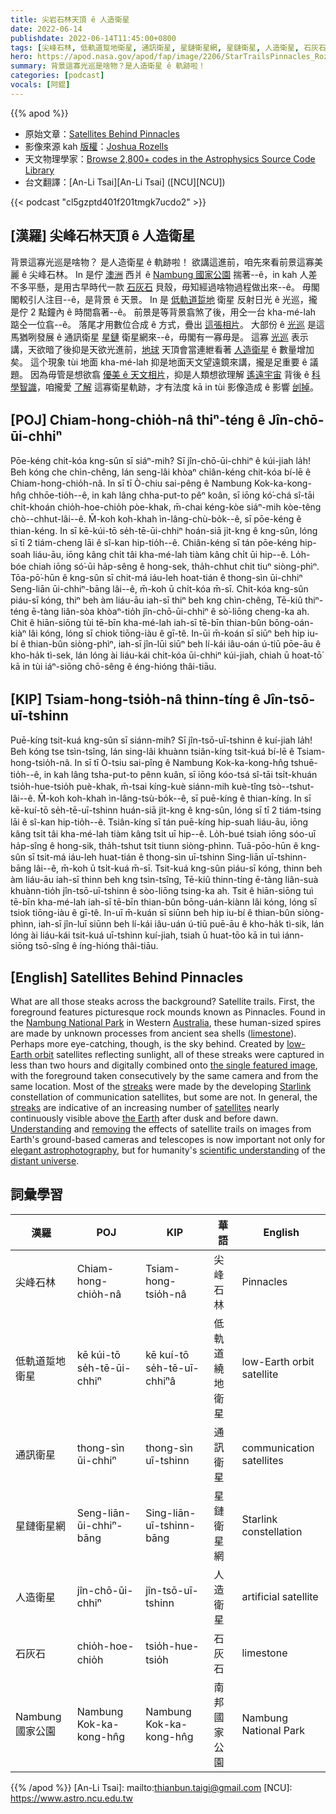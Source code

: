 ```yaml
---
title: 尖岩石林天頂 ê 人造衛星
date: 2022-06-14
publishdate: 2022-06-14T11:45:00+0800
tags: [尖峰石林, 低軌道踅地衛星, 通訊衛星, 星鏈衛星網, 星鏈衛星, 人造衛星, 石灰石]
hero: https://apod.nasa.gov/apod/fap/image/2206/StarTrailsPinnacles_Rozells_960_annotated.jpg
summary: 背景這寡光巡是啥物？是人造衛星 ê 軌跡啦！
categories: [podcast]
vocals: [阿錕]
---
```


{{% apod %}}

- 原始文章：[Satellites Behind Pinnacles](https://apod.nasa.gov/apod/ap220614.html)
- 影像來源 kah [版權][copyright]：[Joshua Rozells](https://www.instagram.com/joshua_rozells/)
- 天文物理學家：[Browse 2,800+ codes in the Astrophysics Source Code Library](http://ascl.net/)
- 台文翻譯：[An-Li Tsai][An-Li Tsai] ([NCU][NCU])

{{< podcast "cl5gzptd401f201tmgk7ucdo2" >}}

## [漢羅] 尖峰石林天頂 ê 人造衛星
背景這寡光巡是啥物？
是人造衛星 ê 軌跡啦！
欲講這進前，咱先來看前景這寡美麗 ê 尖峰石林。
In 是佇 [澳洲][Australia] 西爿 ê [Nambung 國家公園][Nambung National Park] 揣著--ê，in kah 人差不多平懸，是用古早時代一款 [石灰石][limestone] 貝殼，毋知經過啥物過程做出來--ê。
毋閣閣較引人注目--ê，是背景 ê 天景。
In 是 [低軌道踅地][low-Earth orbit] 衛星 反射日光 ê 光巡，攏是佇 2 點鐘內 ê 時間翕著--ê。
前景是等背景翕煞了後，用仝一台 kha-mé-lah 踮仝一位翕--ê。
落尾才用數位合成 ê 方式，疊出 [這張相片][the single featured image]。
大部份 ê [光巡][streaks 1] 是這馬猶咧發展 ê 通訊衛星 [星鏈][Starlink] 衛星網來--ê，毋閣有一寡毋是。
這寡 [光巡][streaks 2] 表示講，天欲暗了後抑是天欲光進前，[地球][the Earth] 天頂會當連紲看著 [人造衛星][satellites] ê 數量增加矣。
這个現象 tùi 地面 kha-mé-lah 抑是地面天文望遠鏡來講，攏是足重要 ê 議題。
因為毋管是想欲翕 [優美 ê 天文相片][elegant astrophotography]，抑是人類想欲理解 [遙遠宇宙][distant universe t] 背後 ê [科學智識][scientific understanding]，咱攏愛 [了解][Understanding] 這寡衛星軌跡，才有法度 kā in tùi 影像造成 ê 影響 [刣掉][removing]。

## [POJ] Chiam-hong-chio̍h-nâ thiⁿ-téng ê Jîn-chō-ūi-chhiⁿ
Pōe-kéng chit-kóa kng-sûn sī siáⁿ-mih?
Sī jîn-chō-ūi-chhiⁿ ê kúi-jiah la̍h!
Beh kóng che chìn-chêng, lán seng-lâi khòaⁿ chiân-kéng chit-kóa bí-lē ê Chiam-hong-chio̍h-nâ.
In sī tī Ò-chiu sai-pêng ê Nambung Kok-ka-kong-hn̂g chhōe-tio̍h--ê, in kah lâng chha-put-to pêⁿ koân, sī iōng kó͘-chá sî-tāi chi̍t-khoán chio̍h-hoe-chio̍h pòe-khak, m̄-chai kéng-kòe siáⁿ-mih kòe-têng chò--chhut-lâi--ê.
M̄-koh koh-khah ìn-lâng-chù-bo̍k--ê, sī pōe-kéng ê thian-kéng.
In sī kē-kúi-tō se̍h-tē-ūi-chhiⁿ hoán-siā ji̍t-kng ê kng-sûn, lóng sī tī 2 tiám-cheng lāi ê sî-kan hip-tio̍h--ê.
Chiân-kéng sī tán pōe-kéng hip-soah liáu-āu, iōng kâng chi̍t tâi kha-mé-lah tiàm kâng chi̍t ūi hip--ê.
Lo̍h-bóe chiah iōng só͘-ūi ha̍p-sêng ê hong-sek, tha̍h-chhut chit tiuⁿ siòng-phìⁿ.
Tōa-pō͘-hūn ê kng-sûn sī chit-má iáu-leh hoat-tián ê thong-sìn ūi-chhiⁿ Seng-liān ūi-chhiⁿ-bāng lâi--ê, m̄-koh ū chi̍t-kóa m̄-sī.
Chit-kóa kng-sûn piáu-sī kóng, thiⁿ beh àm liáu-āu iah-sī thiⁿ beh kng chìn-chêng, Tē-kiû thiⁿ-téng ē-tàng liân-sòa khòaⁿ-tio̍h jîn-chō-ūi-chhiⁿ ê sò͘-liōng cheng-ka ah.
Chit ê hiān-siōng tùi tē-bīn kha-mé-lah iah-sī tē-bīn thian-bûn bōng-oán-kiàⁿ lâi kóng, lóng sī chiok tiōng-iàu ê gī-tê.
In-ūi m̄-koán sī siūⁿ beh hip iu-bí ê thian-bûn siòng-phìⁿ, iah-sī jîn-lūi siūⁿ beh lí-kái iâu-oán ú-tiū pōe-āu ê kho-ha̍k tì-sek, lán lóng ài liáu-kái chit-kóa ūi-chhiⁿ kúi-jiah, chiah ū hoat-tō͘ kā in tùi iáⁿ-siōng chō-sêng ê éng-hióng thâi-tiāu.

## [KIP] Tsiam-hong-tsio̍h-nâ thinn-tíng ê Jîn-tsō-uī-tshinn
Puē-kíng tsit-kuá kng-sûn sī siánn-mih?
Sī jîn-tsō-uī-tshinn ê kuí-jiah la̍h!
Beh kóng tse tsìn-tsîng, lán sing-lâi khuànn tsiân-kíng tsit-kuá bí-lē ê Tsiam-hong-tsio̍h-nâ.
In sī tī Ò-tsiu sai-pîng ê Nambung Kok-ka-kong-hn̂g tshuē-tio̍h--ê, in kah lâng tsha-put-to pênn kuân, sī iōng kóo-tsá sî-tāi tsi̍t-khuán tsio̍h-hue-tsio̍h puè-khak, m̄-tsai kíng-kuè siánn-mih kuè-tîng tsò--tshut-lâi--ê.
M̄-koh koh-khah ìn-lâng-tsù-bo̍k--ê, sī puē-kíng ê thian-kíng.
In sī kē-kuí-tō se̍h-tē-uī-tshinn huán-siā ji̍t-kng ê kng-sûn, lóng sī tī 2 tiám-tsing lāi ê sî-kan hip-tio̍h--ê.
Tsiân-kíng sī tán puē-kíng hip-suah liáu-āu, iōng kâng tsi̍t tâi kha-mé-lah tiàm kâng tsi̍t uī hip--ê.
Lo̍h-bué tsiah iōng sóo-uī ha̍p-sîng ê hong-sik, tha̍h-tshut tsit tiunn siòng-phìnn.
Tuā-pōo-hūn ê kng-sûn sī tsit-má iáu-leh huat-tián ê thong-sìn uī-tshinn Sing-liān uī-tshinn-bāng lâi--ê, m̄-koh ū tsi̍t-kuá m̄-sī.
Tsit-kuá kng-sûn piáu-sī kóng, thinn beh àm liáu-āu iah-sī thinn beh kng tsìn-tsîng, Tē-kiû thinn-tíng ē-tàng liân-suà khuànn-tio̍h jîn-tsō-uī-tshinn ê sòo-liōng tsing-ka ah.
Tsit ê hiān-siōng tuì tē-bīn kha-mé-lah iah-sī tē-bīn thian-bûn bōng-uán-kiànn lâi kóng, lóng sī tsiok tiōng-iàu ê gī-tê.
In-uī m̄-kuán sī siūnn beh hip iu-bí ê thian-bûn siòng-phìnn, iah-sī jîn-luī siūnn beh lí-kái iâu-uán ú-tiū puē-āu ê kho-ha̍k tì-sik, lán lóng ài liáu-kái tsit-kuá uī-tshinn kuí-jiah, tsiah ū huat-tōo kā in tuì iánn-siōng tsō-sîng ê íng-hióng thâi-tiāu.

## [English] Satellites Behind Pinnacles
What are all those steaks across the background?
Satellite trails.
First, the foreground features picturesque rock mounds known as Pinnacles.
Found in the [Nambung National Park][Nambung National Park] in Western [Australia][Australia], these human-sized spires are made by unknown processes from ancient sea shells ([limestone][limestone]).
Perhaps more eye-catching, though, is the sky behind.
Created by [low-Earth orbit][low-Earth orbit] satellites reflecting sunlight, all of these streaks were captured in less than two hours and digitally combined onto [the single featured image][the single featured image], with the foreground taken consecutively by the same camera and from the same location.
Most of the [streaks][streaks 1] were made by the developing [Starlink][Starlink] constellation of communication satellites, but some are not.
In general, the [streaks][streaks 2] are indicative of an increasing number of [satellites][satellites] nearly continuously visible above [the Earth][the Earth] after dusk and before dawn.
[Understanding][Understanding] and [removing][removing] the effects of satellite trails on images from Earth's ground-based cameras and telescopes is now important not only for [elegant astrophotography][elegant astrophotography], but for humanity's [scientific understanding][scientific understanding] of the [distant universe][distant universe e].

## 詞彙學習

|漢羅|POJ|KIP|華語|English|
|-|-|-|-|-|
|尖峰石林|Chiam-hong-chio̍h-nâ|Tsiam-hong-tsio̍h-nâ|尖峰石林|Pinnacles|
|低軌道踅地衛星|kē kúi-tō se̍h-tē-ūi-chhiⁿ|kē kuí-tō se̍h-tē-uī-chhiⁿâ|低軌道繞地衛星|low-Earth orbit satellite|
|通訊衛星|thong-sìn ūi-chhiⁿ|thong-sìn uī-tshinn|通訊衛星|communication satellites|
|星鏈衛星網|Seng-liān-ūi-chhiⁿ-bāng|Sing-liān-uī-tshinn-bāng|星鏈衛星網|Starlink constellation|
|人造衛星|jîn-chō-ūi-chhiⁿ|jîn-tsō-uī-tshinn|人造衛星|artificial satellite|
|石灰石|chio̍h-hoe-chio̍h|tsio̍h-hue-tsio̍h|石灰石|limestone|
|Nambung 國家公園|Nambung Kok-ka-kong-hn̂g|Nambung Kok-ka-kong-hn̂g|南邦國家公園|Nambung National Park|

{{% /apod %}}
[An-Li Tsai]: mailto:thianbun.taigi@gmail.com
[NCU]: https://www.astro.ncu.edu.tw

[copyright]: https://apod.nasa.gov/apod/fap/lib/about_apod.html#srapply

[Nambung National Park]:https://youtu.be/7XOkWFIjz_M
[Australia]:https://en.wikipedia.org/wiki/Australia
[limestone]:https://www.chicagotribune.com/news/ct-xpm-2011-05-11-ct-x-c-fossils-in-chicagoland-buildin20110511-story.html
[low-Earth orbit]:https://www.nasa.gov/leo-economy/faqs
[the single featured image]:https://www.instagram.com/p/CeA8Y5oLWfb/
[streaks 1]:https://apod.nasa.gov/apod/ap170221.html
[Starlink]:https://en.wikipedia.org/wiki/Starlink
[streaks 2]:https://apod.nasa.gov/apod/ap140525.html
[satellites]:https://apod.nasa.gov/apod/ap210601.html
[the Earth]:https://solarsystem.nasa.gov/planets/earth/in-depth/
[Understanding]:https://cdn.pixabay.com/photo/2019/09/04/08/24/cat-4451003_1280.jpg
[removing]:https://apod.nasa.gov/apod/ap191014.html
[elegant astrophotography]:https://www.pcmag.com/news/starlink-satellites-are-photo-bombing-astronomy-images
[scientific understanding]:https://ui.adsabs.harvard.edu/abs/2022ApJ...924L..30M/abstract
[distant universe e]:https://apod.nasa.gov/apod/ap210802.html
[distant universe t]:https://apod.tw/daily/20210802/
